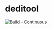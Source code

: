 # deditool
[![Build - Continuous](https://github.com/mpawlowski/deditool/actions/workflows/build.yaml/badge.svg)](https://github.com/mpawlowski/deditool/actions/workflows/build.yaml) 
